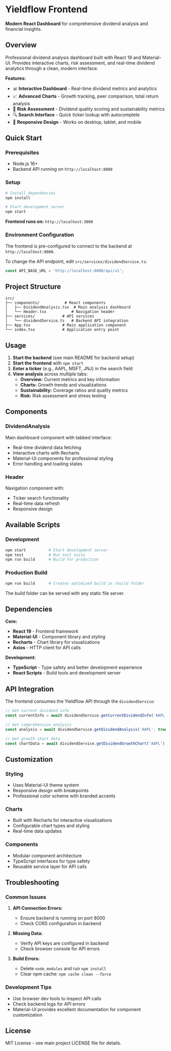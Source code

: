 # Yieldflow Frontend

**Modern React Dashboard** for comprehensive dividend analysis and financial insights.

## Overview

Professional dividend analysis dashboard built with React 19 and Material-UI. Provides interactive charts, risk assessment, and real-time dividend analytics through a clean, modern interface.

**Features:**
- 📊 **Interactive Dashboard** - Real-time dividend metrics and analytics
- 📈 **Advanced Charts** - Growth tracking, peer comparison, total return analysis
- 🎯 **Risk Assessment** - Dividend quality scoring and sustainability metrics
- 🔍 **Search Interface** - Quick ticker lookup with autocomplete
- 📱 **Responsive Design** - Works on desktop, tablet, and mobile

## Quick Start

### Prerequisites
- Node.js 16+
- Backend API running on `http://localhost:8000`

### Setup

```bash
# Install dependencies
npm install

# Start development server
npm start
```

**Frontend runs on:** `http://localhost:3000`

### Environment Configuration

The frontend is pre-configured to connect to the backend at `http://localhost:8000`. 

To change the API endpoint, edit `src/services/dividendService.ts`:

```typescript
const API_BASE_URL = 'http://localhost:8000/api/v1';
```

## Project Structure

```
src/
├── components/           # React components
│   ├── DividendAnalysis.tsx  # Main analysis dashboard
│   └── Header.tsx           # Navigation header
├── services/            # API services
│   └── dividendService.ts   # Backend API integration
├── App.tsx              # Main application component
└── index.tsx            # Application entry point
```

## Usage

1. **Start the backend** (see main README for backend setup)
2. **Start the frontend** with `npm start`
3. **Enter a ticker** (e.g., AAPL, MSFT, JNJ) in the search field
4. **View analysis** across multiple tabs:
   - **Overview:** Current metrics and key information
   - **Charts:** Growth trends and visualizations
   - **Sustainability:** Coverage ratios and quality metrics
   - **Risk:** Risk assessment and stress testing

## Components

### DividendAnalysis
Main dashboard component with tabbed interface:
- Real-time dividend data fetching
- Interactive charts with Recharts
- Material-UI components for professional styling
- Error handling and loading states

### Header
Navigation component with:
- Ticker search functionality
- Real-time data refresh
- Responsive design

## Available Scripts

### Development
```bash
npm start          # Start development server
npm test           # Run test suite
npm run build      # Build for production
```

### Production Build
```bash
npm run build      # Creates optimized build in /build folder
```

The build folder can be served with any static file server.

## Dependencies

**Core:**
- **React 19** - Frontend framework
- **Material-UI** - Component library and styling
- **Recharts** - Chart library for visualizations
- **Axios** - HTTP client for API calls

**Development:**
- **TypeScript** - Type safety and better development experience
- **React Scripts** - Build tools and development server

## API Integration

The frontend consumes the Yieldflow API through the `dividendService`:

```typescript
// Get current dividend info
const currentInfo = await dividendService.getCurrentDividendInfo('AAPL');

// Get comprehensive analysis
const analysis = await dividendService.getDividendAnalysis('AAPL', true, true);

// Get growth chart data
const chartData = await dividendService.getDividendGrowthChart('AAPL');
```

## Customization

### Styling
- Uses Material-UI theme system
- Responsive design with breakpoints
- Professional color scheme with branded accents

### Charts
- Built with Recharts for interactive visualizations
- Configurable chart types and styling
- Real-time data updates

### Components
- Modular component architecture
- TypeScript interfaces for type safety
- Reusable service layer for API calls

## Troubleshooting

### Common Issues

1. **API Connection Errors:**
   - Ensure backend is running on port 8000
   - Check CORS configuration in backend

2. **Missing Data:**
   - Verify API keys are configured in backend
   - Check browser console for API errors

3. **Build Errors:**
   - Delete `node_modules` and run `npm install`
   - Clear npm cache: `npm cache clean --force`

### Development Tips

- Use browser dev tools to inspect API calls
- Check backend logs for API errors
- Material-UI provides excellent documentation for component customization

## License

MIT License - see main project LICENSE file for details.
